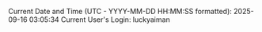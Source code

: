 Current Date and Time (UTC - YYYY-MM-DD HH:MM:SS formatted): 2025-09-16 03:05:34
Current User's Login: luckyaiman
